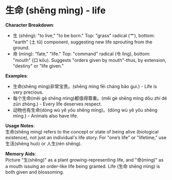 # **生命 (shēng mìng) - life**

**Character Breakdown**:  
- 生 (shēng): "to live," "to be born." Top: "grass" radical (⺾), bottom: "earth" (土 tǔ) component, suggesting new life sprouting from the ground.  
- 命 (mìng): "fate," "life." Top: "command" radical (令 lìng), bottom: "mouth" (口 kǒu). Suggests "orders given by mouth"-thus, by extension, "destiny" or "life given."

**Examples**:  
- 生命(shēng mìng)非常宝贵。(shēng mìng fēi cháng bǎo guì.) - Life is very precious.  
- 每个生命(měi gè shēng mìng)都值得尊重。(měi gè shēng mìng dōu zhí dé zūn zhòng.) - Every life deserves respect.  
- 动物也有生命(dòng wù yě yǒu shēng mìng)。(dòng wù yě yǒu shēng mìng.) - Animals also have life.

**Usage Notes**:  
生命(shēng mìng) refers to the concept or state of being alive (biological existence), not just an individual's life story. For "one’s life" or "lifetime," use 生活(shēng huó) or 人生(rén shēng).

**Memory Aids**:  
Picture "生(shēng)" as a plant growing-representing life, and "命(mìng)" as a mouth issuing an order-like life being granted. Life (生命 shēng mìng) is both given and blossoming.